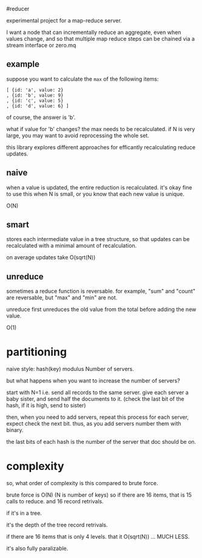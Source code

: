 #reducer

experimental project for a map-reduce server.

I want a node that can incrementally reduce an aggregate, 
even when values change, and so that multiple map reduce 
steps can be chained via a stream interface or zero.mq

## example

suppose you want to calculate the `max` of the following items:

```
[ {id: 'a', value: 2}
, {id: 'b', value: 9}
, {id: 'c', value: 5}
, {id: 'd', value: 6} ]
```
of course, the answer is 'b'.

what if value for 'b' changes? 
the max needs to be recalculated. 
if N is very large, you may want 
to avoid reprocessing the whole set.

this library explores different approaches for efficantly recalculating reduce updates.

## naive

when a value is updated, the entire reduction is recalculated.
it's okay fine to use this when N is small, or you know that each new value is unique.

O(N)

## smart

stores each intermediate value in a tree structure, so that updates can be recalculated
with a minimal amount of recalculation.

on average updates take O(sqrt(N))

## unreduce

sometimes a reduce function is reversable. for example, "sum" and "count" are reversable, 
but "max" and "min" are not.

unreduce first unreduces the old value from the total before adding the new value.

O(1)

# partitioning

naive style:
  hash(key) modulus Number of servers.

but what happens when you want to increase the number of servers?

start with N=1 i.e. send all records to the same server.
give each server a baby sister, and send half the documents to it. 
(check the last bit of the hash, if it is high, send to sister)

then, when you need to add servers, repeat this process for each server,
expect check the next bit. thus, as you add servers number them with binary.

the last bits of each hash is the number of the server that doc should be on.

# complexity

so, what order of complexity is this compared to brute force.

brute force is O(N) (N is number of keys)
so if there are 16 items, that is 15 calls to reduce.
and 16 record retrivals.

if it's in a tree.

it's the depth of the tree record retrivals.

if there are 16 items that is only 4 levels.
that it O(sqrt(N)) ... MUCH LESS.

it's also fully paralizable.
